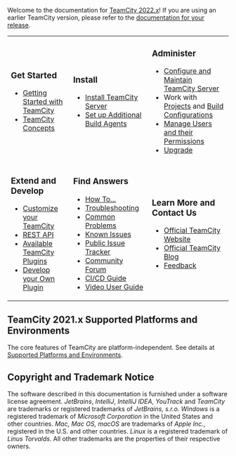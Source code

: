 [//]: # (title: TeamCity Documentation)
[//]: # (auxiliary-id: TeamCity Documentation)

Welcome to the documentation for [TeamCity 2022.x](https://www.jetbrains.com/teamcity/)! If you are using an earlier TeamCity version, please refer to the [documentation for your release](documentation-for-previous-versions.md).

<table>
<tr>
</tr>

<tr>

<td>

### Get Started

* [Getting Started with TeamCity](getting-started-with-teamcity.md)   
* [TeamCity Concepts](introduction-to-teamcity-terminology.md)
    
</td>

<td>
    
### Install
    
* [Install TeamCity Server](install-and-start-teamcity-server.md)  
* [Set up Additional Build Agents](install-and-start-teamcity-agents.md)
    
</td>

<td>

### Administer  
    
* [Configure and Maintain TeamCity Server](teamcity-configuration-and-maintenance.md) 
* Work with [Projects](creating-and-editing-projects.md) and [Build Configurations](creating-and-editing-build-configurations.md)
* [Manage Users and their Permissions](managing-users-and-roles.md) 
* [Upgrade](upgrading-teamcity-server-and-agents.md)

</td> </tr>

<tr>

<td>

 ### Extend and Develop 
     
* [Customize your TeamCity](extending-teamcity.md) 
* [REST API](https://www.jetbrains.com/help/teamcity/rest/teamcity-rest-api-documentation.html)
* [Available TeamCity Plugins](https://plugins.jetbrains.com/?teamcity) 
* [Develop your Own Plugin](https://plugins.jetbrains.com/docs/teamcity/)
    
</td>

<td>
       
### Find Answers
    
* [How To...](how-to.md)
* [Troubleshooting](troubleshooting.md)
* [Common Problems](common-problems.md)
* [Known Issues](known-issues.md)
* [Public Issue Tracker](https://youtrack.jetbrains.com/issues/TW)
* [Community Forum](https://jb.gg/teamcity-forum)
* [CI/CD Guide](https://www.jetbrains.com/teamcity/ci-cd-guide/)
* [Video User Guide](http://blog.jetbrains.com/teamcity/2013/05/teamcity-user-guide-courseware/)
    
</td>

   
<td>
 
### Learn More and Contact Us
   
* [Official TeamCity Website](https://www.jetbrains.com/teamcity)
* [Official TeamCity Blog](https://blog.jetbrains.com/teamcity/)
* [Feedback](feedback.md)
    
</td></tr>
</table>







 

## TeamCity 2021.x Supported Platforms and Environments

The core features of TeamCity are platform-independent. See details at [Supported Platforms and Environments](supported-platforms-and-environments.md). 

[//]: # (Internal note. Do not delete. "TeamCity Documentationd313e156.txt")    

## Copyright and Trademark Notice

The software described in this documentation is furnished under a software license agreement.  _JetBrains_, _IntelliJ_, _IntelliJ IDEA_, _YouTrack_ and _TeamCity_ are trademarks or registered trademarks of _JetBrains, s.r.o._  _Windows_ is a registered trademark of _Microsoft Corporation_ in the United States and other countries. _Mac,_ _Mac OS, macOS_ are trademarks of _Apple Inc._, registered in the U.S. and other countries. _Linux_ is a registered trademark of _Linus Torvalds_. All other trademarks are the properties of their respective owners.
